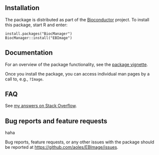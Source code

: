 ## Installation

The package is distributed as part of the [Bioconductor](http://bioconductor.org/packages/EBImage) project.
To install this package, start R and enter:

```
install.packages("BiocManager")
BiocManager::install("EBImage")
```

## Documentation

For an overview of the package functionality, see the [package vignette](http://bioconductor.org/packages/devel/bioc/vignettes/EBImage/inst/doc/EBImage-introduction.html).

Once you install the package, you can access individual man pages by a call to, e.g., `?Image`.

## FAQ

See [my answers on Stack Overflow](http://stackoverflow.com/search?q=user%3A2792099+%09is%3Aanswer+EBimage).

## Bug reports and feature requests
haha

Bug reports, feature requests, or any other issues with the package should be reported at https://github.com/aoles/EBImage/issues.

